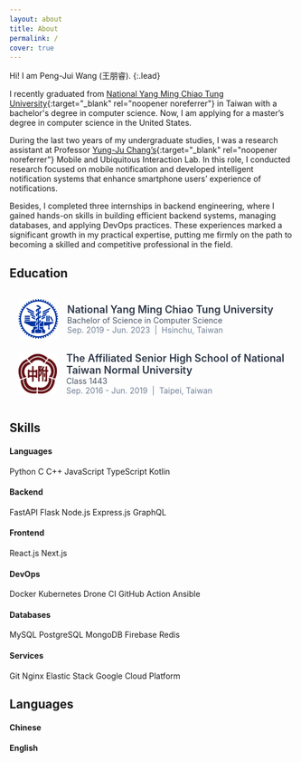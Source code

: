 ```yaml
---
layout: about
title: About
permalink: /
cover: true
---
```


Hi! I am Peng-Jui Wang (王朋睿).
{:.lead}

I recently graduated from [National Yang Ming Chiao Tung University](https://www.nycu.edu.tw){:target="_blank" rel="noopener noreferrer"} in Taiwan with a bachelor's degree in computer science. Now, I am applying for a master’s degree in computer science in the United States. 

During the last two years of my undergraduate studies, I was a research assistant at Professor [Yung-Ju Chang’s](https://www.armuro.info){:target="_blank" rel="noopener noreferrer"} Mobile and Ubiquitous Interaction Lab. In this role, I conducted research focused on mobile notification and developed intelligent notification systems that enhance smartphone users’ experience of notifications. 

Besides, I completed three internships in backend engineering, where I gained hands-on skills in building efficient backend systems, managing databases, and applying DevOps practices. These experiences marked a significant growth in my practical expertise, putting me firmly on the path to becoming a skilled and competitive professional in the field.


## <i class="fas fa-graduation-cap"></i> Education

<div style="max-width: 1200px; margin: 0 auto; padding: 1rem;">
  <div style="display: flex; align-items: center; margin-bottom: 1.5rem;">
      <img src="/assets/img/nycu_logo.png" alt="NYCU" style="width: 70px; height: 70px; margin-right: 1rem;" />
      <div style="display: flex; flex-direction: column;">
          <div style="font-size: 1.125rem; font-weight: 600; color: #2d3748;">National Yang Ming Chiao Tung University</div>
          <div style="color: #4a5568;">Bachelor of Science in Computer Science</div>
          <div style="color: #718096;">Sep. 2019 - Jun. 2023 &nbsp;|&nbsp; Hsinchu, Taiwan</div>
      </div>
  </div>

  <div style="display: flex; align-items: center; margin-bottom: 0;">
    <img src="/assets/img/hsnu_logo.png" alt="HSNU" style="width: 70px; height: 70px; margin-right: 1rem;" />
    <div style="display: flex; flex-direction: column;">
        <div style="font-size: 1.125rem; font-weight: 600; color: #2d3748;">The Affiliated Senior High School of National Taiwan Normal University</div>
        <div style="color: #4a5568;">Class 1443</div>
        <div style="color: #718096;">Sep. 2016 - Jun. 2019 &nbsp;|&nbsp; Taipei, Taiwan</div>
    </div>
  </div>
</div>


## <i class="fa-solid fa-gear"></i> Skills

<div class="skills-container">
  <div class="skills-column">
    <div class="languages-container">
      <h4 class="language-name">Languages</h4>
    </div>
    <div class="tags-container">
      <span class="tag">Python</span>
      <span class="tag">C</span>
      <span class="tag">C++</span>
      <span class="tag">JavaScript</span>
      <span class="tag">TypeScript</span>
      <span class="tag">Kotlin</span>
    </div>
    <div class="languages-container">
      <h4 class="language-name">Backend</h4>
    </div>
    <div class="tags-container">
      <span class="tag">FastAPI</span>
      <span class="tag">Flask</span>
      <span class="tag">Node.js</span>
      <span class="tag">Express.js</span>
      <span class="tag">GraphQL</span>
    </div>
    <div class="languages-container">
      <h4 class="language-name">Frontend</h4>
    </div>
    <div class="tags-container">
      <span class="tag">React.js</span>
      <span class="tag">Next.js</span>
    </div>
  </div>
  <div class="skills-column">
    <div class="languages-container">
      <h4 class="language-name">DevOps</h4>
    </div>
    <div class="tags-container">
      <span class="tag">Docker</span>
      <span class="tag">Kubernetes</span>
      <span class="tag">Drone CI</span>
      <span class="tag">GitHub Action</span>
      <span class="tag">Ansible</span>
    </div>
    <div class="languages-container">
      <h4 class="language-name">Databases</h4>
    </div>
    <div class="tags-container">
      <span class="tag">MySQL</span>
      <span class="tag">PostgreSQL</span>
      <span class="tag">MongoDB</span>
      <span class="tag">Firebase</span>
      <span class="tag">Redis</span>
    </div>
    <div class="languages-container">
      <h4 class="language-name">Services</h4>
    </div>
    <div class="tags-container">
      <span class="tag">Git</span>
      <span class="tag">Nginx</span>
      <span class="tag">Elastic Stack</span>
      <span class="tag">Google Cloud Platform</span>
    </div>
  </div>
</div>


## <i class="fa-solid fa-earth-americas"></i> Languages

<div class="languages-container">
    <h4 class="language-name">Chinese</h4>
    <i class="icon-star-full"></i> 
    <i class="icon-star-full"></i> 
    <i class="icon-star-full"></i> 
    <i class="icon-star-full"></i> 
    <i class="icon-star-full"></i>
</div>

<div class="languages-container">
    <h4 class="language-name">English</h4>
    <i class="icon-star-full"></i> 
    <i class="icon-star-full"></i> 
    <i class="icon-star-full"></i> 
    <i class="icon-star-half"></i> 
    <i class="icon-star-empty"></i>
</div>